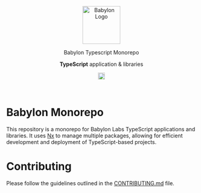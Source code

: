 <p align="center">
    <img alt="Babylon Logo" src="https://github.com/user-attachments/assets/dc74271e-90f1-44bd-9122-2b7438ab375c" width="100" />
    <!-- <h3 align="center">@babylonlabs-io/btc-staking-ts</h3> -->
    <p align="center">Babylon Typescript Monorepo</p>
    <p align="center"><strong>TypeScript</strong> application & libraries</p>
    <p align="center">
      <a href="https://www.npmjs.com/package/@babylonlabs-io/btc-staking-ts"><img src="https://badge.fury.io/js/btc-staking-ts.svg" alt="npm version" height="18"></a>
    </p>
</p>
<br/>


# Babylon Monorepo

This repository is a monorepo for Babylon Labs TypeScript applications and libraries. It uses [Nx](https://nx.dev/) to manage multiple packages, allowing for efficient development and deployment of TypeScript-based projects.

# Contributing
Please follow the guidelines outlined in the [CONTRIBUTING.md](CONTRIBUTING.md) file.